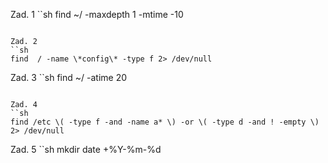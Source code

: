 Zad. 1
``sh
find ~/ -maxdepth 1 -mtime -10
```

Zad. 2
``sh
find  / -name \*config\* -type f 2> /dev/null
```

Zad. 3
``sh
find ~/ -atime 20
```

Zad. 4
``sh
find /etc \( -type f -and -name a* \) -or \( -type d -and ! -empty \) 2> /dev/null
```

Zad. 5
``sh
mkdir date +%Y-%m-%d
```
